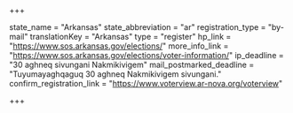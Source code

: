 +++

state_name = "Arkansas"
state_abbreviation = "ar"
registration_type = "by-mail"
translationKey = "Arkansas"
type = "register"
hp_link = "https://www.sos.arkansas.gov/elections/"
more_info_link = "https://www.sos.arkansas.gov/elections/voter-information/"
ip_deadline = "30 aghneq sivungani Nakmikivigem"
mail_postmarked_deadline = "Tuyumayaghqaguq 30 aghneq Nakmikivigem sivungani."
confirm_registration_link = "https://www.voterview.ar-nova.org/voterview"

+++